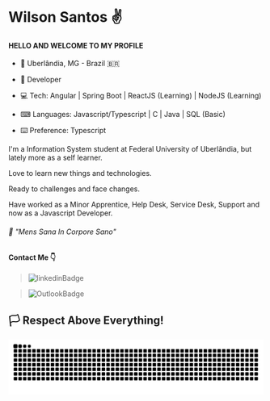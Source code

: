 # Wilson Santos ✌️

#### HELLO AND WELCOME TO MY PROFILE

- 📍 Uberlândia, MG - Brazil 🇧🇷
- 👔 Developer

- 💻 Tech: Angular | Spring Boot | ReactJS (Learning) | NodeJS (Learning)
- ⌨ Languages: Javascript/Typescript | C | Java | SQL (Basic)
- ⌨️ Preference: Typescript

I'm a Information System student at Federal University of Uberlândia, but lately more as a self learner.

Love to learn new things and technologies. 

Ready to challenges and face changes.

Have worked as a Minor Apprentice, Help Desk, Service Desk, Support and now as a Javascript Developer.

###### 🧠 "Mens Sana In Corpore Sano"

#### Contact Me 👇
> ![linkedinBadge](https://img.shields.io/badge/-LinkedIn-0e76a8?style=flat-square&amp;logo=Linkedin&amp;logoColor=white&amp;link=https://www.linkedin.com/in/wilsonsaantos/) 

> ![OutlookBadge](https://img.shields.io/badge/-Outlook-0072C6?style=flat-square&amp;logo=Microsoft%20Outlook&amp;logoColor=white&amp;link=mailto:wilson.saantos@hotmail.com)




## 🏳️ Respect Above Everything!


![Snake animation](https://github.com/wilsaantos/wilsaantos/blob/output/github-contribution-grid-snake.svg)

